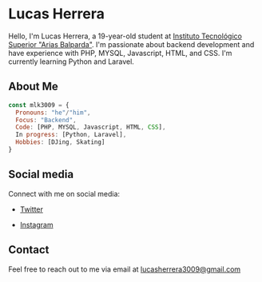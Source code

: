 # Lucas Herrera

Hello, I'm Lucas Herrera, a 19-year-old student at [Instituto Tecnológico Superior "Arias Balparda"](https://its.utu.edu.uy/). I'm passionate about backend development and have experience with PHP, MYSQL, Javascript, HTML, and CSS. I'm currently learning Python and Laravel.

## About Me

```js
const mlk3009 = {
  Pronouns: "he"/"him",
  Focus: "Backend",
  Code: [PHP, MYSQL, Javascript, HTML, CSS],
  In progress: [Python, Laravel],
  Hobbies: [DJing, Skating]
}
```

## Social media

Connect with me on social media:

- [Twitter](https://twitter.com/alexx_mlk)

- [Instagram](https://instagram.com/alexx.mlk)
## Contact

Feel free to reach out to me via email at lucasherrera3009@gmail.com
